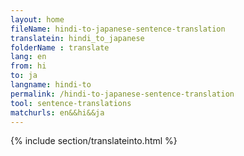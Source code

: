 ```yaml
---
layout: home
fileName: hindi-to-japanese-sentence-translation
translatein: hindi_to_japanese
folderName : translate
lang: en
from: hi
to: ja
langname: hindi-to
permalink: /hindi-to-japanese-sentence-translation
tool: sentence-translations
matchurls: en&&hi&&ja
---
```

{% include section/translateinto.html %}
